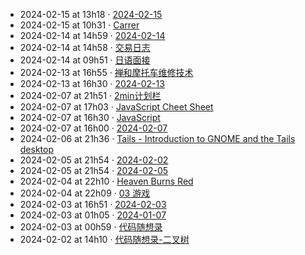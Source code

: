 - 2024-02-15 at 13h18 · [2024-02-15](2024-02-15)
- 2024-02-15 at 10h31 · [Carrer](Carrer)
- 2024-02-14 at 14h59 · [2024-02-14](2024-02-14)
- 2024-02-14 at 14h58 · [交易日志](交易日志)
- 2024-02-14 at 09h51 · [日语面接](日语面接)
- 2024-02-13 at 16h55 · [禅和摩托车维修技术](禅和摩托车维修技术)
- 2024-02-13 at 16h30 · [2024-02-13](2024-02-13)
- 2024-02-07 at 21h51 · [2min计划栏](2min计划栏)
- 2024-02-07 at 17h03 · [JavaScript Cheet Sheet](JavaScript%20Cheet%20Sheet)
- 2024-02-07 at 16h30 · [JavaScript](JavaScript)
- 2024-02-07 at 16h00 · [2024-02-07](2024-02-07)
- 2024-02-06 at 21h36 · [Tails - Introduction to GNOME and the Tails desktop](Tails%20-%20Introduction%20to%20GNOME%20and%20the%20Tails%20desktop)
- 2024-02-05 at 21h54 · [2024-02-02](2024-02-02)
- 2024-02-05 at 21h54 · [2024-02-05](2024-02-05)
- 2024-02-04 at 22h10 · [Heaven Burns Red](Heaven%20Burns%20Red)
- 2024-02-04 at 22h09 · [03 游戏](03%20游戏)
- 2024-02-03 at 16h51 · [2024-02-03](2024-02-03)
- 2024-02-03 at 01h05 · [2024-01-07](2024-01-07)
- 2024-02-03 at 00h59 · [代码随想录](代码随想录)
- 2024-02-02 at 14h10 · [代码随想录-二叉树](代码随想录-二叉树)
